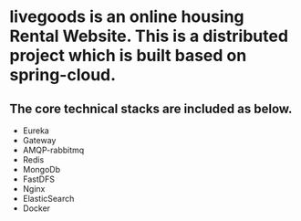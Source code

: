 # livegoods is an online housing Rental Website.  This is a distributed project which is  built based on spring-cloud. 

## The core technical stacks are included as below.

* Eureka
* Gateway
* AMQP-rabbitmq
* Redis
* MongoDb
* FastDFS
* Nginx
* ElasticSearch
* Docker
